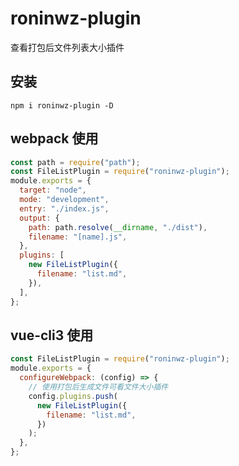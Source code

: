 # roninwz-plugin

查看打包后文件列表大小插件

## 安装

`npm i roninwz-plugin -D`

## webpack 使用

```js
const path = require("path");
const FileListPlugin = require("roninwz-plugin");
module.exports = {
  target: "node",
  mode: "development",
  entry: "./index.js",
  output: {
    path: path.resolve(__dirname, "./dist"),
    filename: "[name].js",
  },
  plugins: [
    new FileListPlugin({
      filename: "list.md",
    }),
  ],
};
```

## vue-cli3 使用

```js
const FileListPlugin = require("roninwz-plugin");
module.exports = {
  configureWebpack: (config) => {
    // 使用打包后生成文件可看文件大小插件
    config.plugins.push(
      new FileListPlugin({
        filename: "list.md",
      })
    );
  },
};
```
